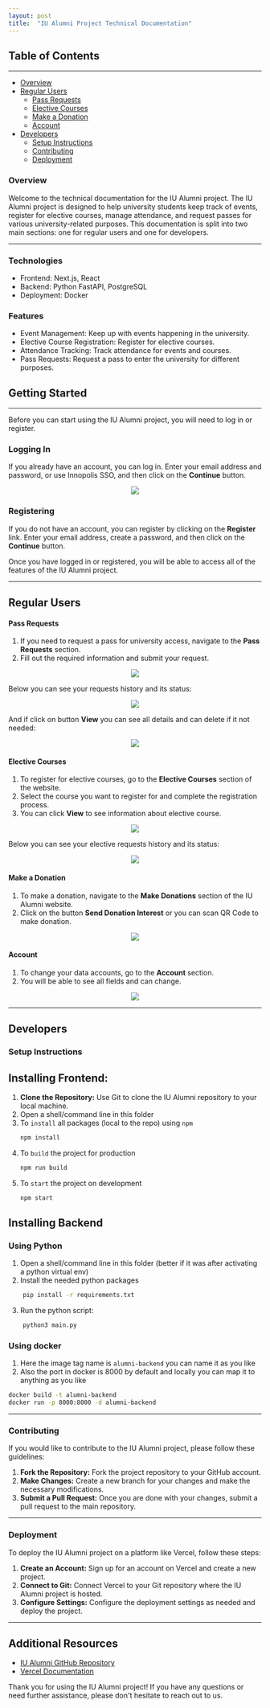 ```yaml
---
layout: post
title:  "IU Alumni Project Technical Documentation"
---
```


## Table of Contents
---
- [Overview](#Overview)
- [Regular Users](#Regular-Users)
    - [Pass Requests](#Pass-Requests)
    - [Elective Courses](#Electivec-courses)
    - [Make a Donation](#Donation)
    - [Account](#Account)
- [Developers](#Developers)
    - [Setup Instructions](#Setup-Instructions)
    - [Contributing](#Contributing)
    - [Deployment](#Deployment)
    
### Overview <a name="Overview"></a>
Welcome to the technical documentation for the IU Alumni project. The IU Alumni project is designed to help university students keep track of events, register for elective courses, manage attendance, and request passes for various university-related purposes. This documentation is split into two main sections: one for regular users and one for developers. 

---

### Technologies
- Frontend: Next.js, React
- Backend: Python FastAPI, PostgreSQL
- Deployment: Docker

### Features

- Event Management: Keep up with events happening in the university.
- Elective Course Registration: Register for elective courses.
- Attendance Tracking: Track attendance for events and courses.
- Pass Requests: Request a pass to enter the university for different purposes.

## Getting Started
---
Before you can start using the IU Alumni project, you will need to log in or register.

### Logging In

If you already have an account, you can log in. Enter your email address and password, or use Innopolis SSO, and then click on the **Continue** button.

<p align="center">
  <img src="/myblog/images/Screenshot_9.png" />
</p>

### Registering

If you do not have an account, you can register by clicking on the **Register** link. Enter your email address, create a password, and then click on the **Continue** button.

Once you have logged in or registered, you will be able to access all of the features of the IU Alumni project.

---
## Regular Users <a name="Regular-Users"></a>

#### **Pass Requests** <a name="Pass-Requests"></a>

1. If you need to request a pass for university access, navigate to the **Pass Requests** section.
2. Fill out the required information and submit your request.

<p align="center">
  <img src="/myblog/images/Screenshot_8.png" />
</p>

Below you can see your requests history and its status:
<p align="center">
  <img src="/myblog/images/Screenshot_13.png" />
</p>

And if click on button **View** you can see all details and can delete if it not needed:
<p align="center">
  <img src="/myblog/images/Screenshot_14.png" />
</p>

#### **Elective Courses** <a name="Electivec-courses"></a>

1. To register for elective courses, go to the **Elective Courses** section of the website.
2. Select the course you want to register for and complete the registration process.
3. You can click **View** to see information about elective course.

<p align="center">
  <img src="/myblog/images/Screenshot_10.png" />
</p>

Below you can see your elective requests history and its status:
<p align="center">
  <img src="/myblog/images/Screenshot_15.png" />
</p>

#### **Make a Donation** <a name="Donation"></a>

1. To make a donation, navigate to the **Make Donations** section of the IU Alumni website.
2. Click on the button **Send Donation Interest** or you can scan QR Code to make donation.

<p align="center">
  <img src="/myblog/images/Screenshot_11.png" />
</p>

#### **Account** <a name="Account"></a>

1. To change your data accounts, go to the **Account** section.
2. You will be able to see all fields and can change.

<p align="center">
  <img src="/myblog/images/Screenshot_12.png" />
</p>

---
## Developers <a name="Developers"></a>

### Setup Instructions <a name="Setup-Instructions"></a>

## Installing Frontend:

1. **Clone the Repository:** Use Git to clone the IU Alumni repository to your local machine.
2. Open a shell/command line in this folder
3. To `install` all packages (local to the repo) using `npm`
    ```bash
    npm install
    ```
4. To `build` the project for production
    ```bash
    npm run build
    ```
5. To `start` the project on development
    ```bash
    npm start
    ```

## Installing Backend

### Using Python
1. Open a shell/command line in this folder (better if it was after activating a python virtual env)
2. Install the needed python packages
```bash
    pip install -r requirements.txt
```
3. Run the python script:
```bash
    python3 main.py
```

### Using docker
1. Here the image tag name is `alumni-backend` you can name it as you like
2. Also the port in docker is 8000 by default and locally you can map it to anything as you like

```bash
docker build -t alumni-backend
docker run -p 8000:8000 -d alumni-backend
```
---
### Contributing <a name="Contributing"></a>

If you would like to contribute to the IU Alumni project, please follow these guidelines:

1. **Fork the Repository:** Fork the project repository to your GitHub account.
2. **Make Changes:** Create a new branch for your changes and make the necessary modifications.
3. **Submit a Pull Request:** Once you are done with your changes, submit a pull request to the main repository.
---
### Deployment <a name="Deployment"></a>

To deploy the IU Alumni project on a platform like Vercel, follow these steps:

1. **Create an Account:** Sign up for an account on Vercel and create a new project.
2. **Connect to Git:** Connect Vercel to your Git repository where the IU Alumni project is hosted.
3. **Configure Settings:** Configure the deployment settings as needed and deploy the project.
---
## Additional Resources

- [IU Alumni GitHub Repository](https://github.com/TheSharpOwl/inno-alumni-portal)
- [Vercel Documentation](https://vercel.com/docs)

Thank you for using the IU Alumni project! If you have any questions or need further assistance, please don't hesitate to reach out to us.

